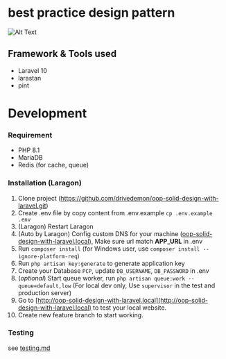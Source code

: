 # best practice design pattern

![Alt Text](https://media.giphy.com/media/v1.Y2lkPTc5MGI3NjExZTA2OXA3OGxqc2EyYndsMWJybTNpZnluN2YzNWU5aGxxcjVqbm04MCZlcD12MV9pbnRlcm5hbF9naWZfYnlfaWQmY3Q9Zw/SyP24XyDVsavNPECoR/giphy.gif)

## Framework & Tools used

- Laravel 10
- larastan
- pint

# Development

### Requirement

- PHP 8.1
- MariaDB
- Redis (for cache, queue)


### Installation (Laragon)

1. Clone project (https://github.com/drivedemon/oop-solid-design-with-laravel.git)
2. Create .env file by copy content from .env.example `cp .env.example .env`
3. (Laragon) Restart Laragon
4. (Auto by Laragon) Config custom DNS for your machine ([oop-solid-design-with-laravel.local](http://oop-solid-design-with-laravel.local)), Make sure url match
   **APP_URL** in .env
5. Run `composer install` (for Windows user,
   use `composer install --ignore-platform-req`)
6. Run `php artisan key:generate` to generate application key
7. Create your Database `PCP`, update `DB_USERNAME`, `DB_PASSWORD` in .env
8. (_optional_) Start queue worker, run `php artisan queue:work --queue=default,low` (For local dev only, Use
   `supervisor` in the test and production server)
9. Go to [http://oop-solid-design-with-laravel.local](http://oop-solid-design-with-laravel.local) to test your local website.
10. Create new feature branch to start working.

### Testing

see [testing.md](testing.md)
